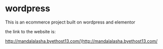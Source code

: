 # wordpress
This is an ecommerce project built on wordpress and elementor

the link to the website is:

http://mandalalasha.byethost13.com/)http://mandalalasha.byethost13.com/
